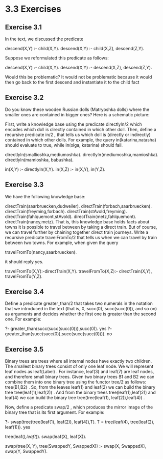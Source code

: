 # 3.3 Exercises
## Exercise  3.1
In the text, we discussed the predicate

   descend(X,Y)  :-  child(X,Y).
   descend(X,Y)  :-  child(X,Z),
					 descend(Z,Y).

Suppose we reformulated this predicate as follows:

   descend(X,Y)  :-  child(X,Y).
   descend(X,Y)  :-  descend(X,Z),
					 descend(Z,Y).

Would this be problematic?
It would not be problematic because it would then go back to the first descend and instantiate it to the child fact

## Exercise  3.2
Do you know these wooden Russian dolls (Matryoshka dolls)
where the smaller ones are contained in bigger ones? Here is a schematic picture:


First, write a knowledge base using the predicate directlyIn/2 
which encodes which doll is directly contained in which other doll. 
Then, define a recursive predicate in/2 , that tells us which doll is 
(directly or indirectly) contained in which other dolls. 
For example, the query in(katarina,natasha) should evaluate to true, while in(olga,  katarina) 
should fail.

directlyIn(smallioshka,mediumoshka).
directlyIn(mediumoshka,mamioshka).
directlyIn(mamioshka, babushka).

in(X,Y) :- directlyIn(X,Y).
in(X,Z) :-
    in(X,Y),
    in(Y,Z).

## Exercise  3.3
We have the following knowledge base:

   directTrain(saarbruecken,dudweiler).
   directTrain(forbach,saarbruecken).
   directTrain(freyming,forbach).
   directTrain(stAvold,freyming).
   directTrain(fahlquemont,stAvold).
   directTrain(metz,fahlquemont).
   directTrain(nancy,metz).
That is, this knowledge base holds facts about towns it is possible to 
travel between by taking a direct train. 
But of course, we can travel further by chaining together direct train 
journeys. Write a recursive predicate travelFromTo/2 that tells us when 
we can travel by train between two towns. For example, when given the query

   travelFromTo(nancy,saarbruecken).
   
it should reply yes.

travelFromTo(X,Y):-directTrain(X,Y).
travelFromTo(X,Z):-
    directTrain(X,Y),
    travelFromTo(Y,Z).

## Exercise  3.4
Define a predicate greater_than/2 that takes two numerals in the notation 
that we introduced in the text (that is, 0, succ(0), succ(succ(0)),
and so on) as arguments and decides whether the first one is greater 
than the second one. For example:

   ?-  greater_than(succ(succ(succ(0))),succ(0)).
   yes
   ?-  greater_than(succ(succ(0)),succ(succ(succ(0)))).
   no
## Exercise  3.5
Binary trees are trees where all internal nodes have exactly two children. The smallest binary trees consist of only one leaf node. 
We will represent leaf nodes as leaf(Label) . For instance, leaf(3) and leaf(7) are leaf nodes, and therefore small binary trees. 
Given two binary trees B1 and B2 we can combine them into one binary tree using the functor tree/2 as follows: tree(B1,B2) . 
 So, from the leaves leaf(1) and leaf(2) we can build the binary tree tree(leaf(1),leaf(2)) . 
 And from the binary trees tree(leaf(1),leaf(2)) and leaf(4) we can build the binary tree 
 tree(tree(leaf(1),  leaf(2)),leaf(4)) .

Now, define a predicate swap/2 , which produces the mirror image of the binary tree that is its first argument. For example:

   ?-  swap(tree(tree(leaf(1),  leaf(2)),  leaf(4)),T).
   T  =  tree(leaf(4),  tree(leaf(2),  leaf(1))).
   yes
   
   
tree(leaf(_),leaf(_)).
swap(leaf(X), leaf(X)).

swap(tree(X, Y), tree(SwappedY, SwappedX)) :-
    swap(X, SwappedX),
    swap(Y, SwappedY).